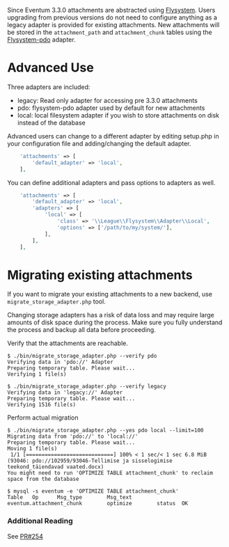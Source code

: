 Since Eventum 3.3.0 attachments are abstracted using [Flysystem](https://flysystem.thephpleague.com/). Users upgrading from previous versions do not need to configure anything as a legacy adapter is provided for existing attachments. New attachments will be stored in the `attachment_path` and `attachment_chunk` tables using the [Flysystem-pdo](https://github.com/IntegralSoftware/flysystem-pdo-adapter) adapter.

# Advanced Use

Three adapters are included:
* legacy: Read only adapter for accessing pre 3.3.0 attachments
* pdo: flysystem-pdo adapter used by default for new attachments
* local: local filesystem adapter if you wish to store attachments on disk instead of the database

Advanced users can change to a different adapter by editing setup.php in your configuration file and adding/changing the default adapter.

```php
    'attachments' => [
        'default_adapter' => 'local',
    ],
```

You can define additional adapters and pass options to adapters as well.
```php
    'attachments' => [
        'default_adapter' => 'local',
        'adapters' => [
            'local' => [
                'class' => '\\League\\Flysystem\\Adapter\\Local',
                'options' => ['/path/to/my/system/'],
            ],
        ],
    ],
```

# Migrating existing attachments

If you want to migrate your existing attachments to a new backend, use `migrate_storage_adapter.php` tool.

Changing storage adapters has a risk of data loss and may require large amounts
of disk space during the process. Make sure you fully understand the process
and backup all data before proceeding.

Verify that the attachments are reachable.

```
$ ./bin/migrate_storage_adapter.php --verify pdo
Verifying data in 'pdo://' Adapter
Preparing temporary table. Please wait...
Verifying 1 file(s)

$ ./bin/migrate_storage_adapter.php --verify legacy
Verifying data in 'legacy://' Adapter
Preparing temporary table. Please wait...
Verifying 1516 file(s)
```

Perform actual migration

```
$ ./bin/migrate_storage_adapter.php --yes pdo local --limit=100
Migrating data from 'pdo://' to 'local://'
Preparing temporary table. Please wait...
Moving 1 file(s)
 1/1 [============================] 100% < 1 sec/< 1 sec 6.8 MiB (93046: pdo://102959/93046-Tellimise ja sisselogimise teekond_täiendavad vaated.docx)
You might need to run 'OPTIMIZE TABLE attachment_chunk' to reclaim space from the database

$ mysql -s eventum -e 'OPTIMIZE TABLE attachment_chunk'
Table   Op      Msg_type        Msg_text
eventum.attachment_chunk        optimize        status  OK
```

### Additional Reading

See [PR#254](https://github.com/eventum/eventum/pull/254)
